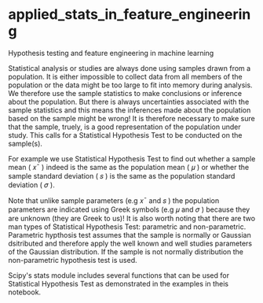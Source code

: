 # applied_stats_in_feature_engineering
Hypothesis testing and feature engineering in machine learning

Statistical analysis or studies are always done using samples drawn from a population. It is either impossible to collect data from all members of the population or the data might be too large to fit into memory during analysis. We therefore use the sample statistics to make conclusions or inference about the population. But there is always uncertainties associated with the sample statistics and this means the inferences made about the population based on the sample might be wrong! It is therefore necessary to make sure that the sample, truely, is a good representation of the population under study. This calls for a Statistical Hypothesis Test to be conducted on the sample(s).

For example we use Statistical Hypothesis Test to find out whether a sample mean ( 𝑥¯ ) indeed is the same as the population mean ( 𝜇 ) or whether the sample standard deviation ( 𝑠 ) is the same as the population standard deviation ( 𝜎 ).

Note that unlike sample parameters (e.g  𝑥¯  and  𝑠 ) the population parameters are indicated using Greek symbols (e.g  𝜇  and  𝜎 ) because they are unknown (they are Greek to us)!
It is also worth noting that there are two man types of Statistical Hypothesis Test: parametric and non-parametric. Parametric hypthosis test assumes that the sample is normally or Gaussian dsitributed and therefore apply the well known and well studies parameters of the Gaussian distribution. If the sample is not normally distribution the non-parametric hypothesis test is used.

Scipy's stats module includes several functions that can be used for Statistical Hypothesis Test as demonstrated in the examples in theis notebook.
